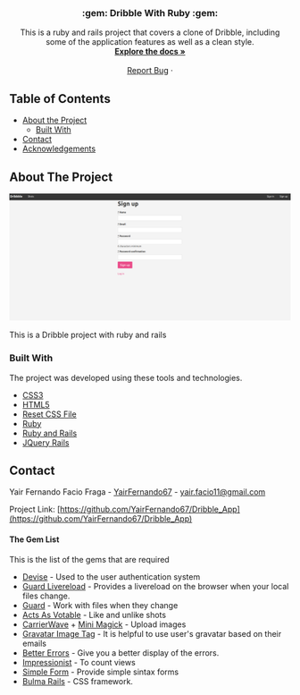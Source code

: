 
<!-- PROJECT LOGO -->
<br />
<p align="center">
  <!-- <a href="https://github.com/othneildrew/Best-README-Template">
    <img src="images/logo.png" alt="Logo" width="80" height="80">
  </a> -->

  <h3 align="center">:gem: Dribble With Ruby :gem:</h3>

  <p align="center">
    This is a ruby and rails project that covers a clone of Dribble, including some of the application
    features as well as a clean style.
    <br />
    <a href="https://github.com/YairFernando67/Dribble_App"><strong>Explore the docs »</strong></a>
    <br />
    <br />
    <a href="https://github.com/YairFernando67/Dribble_App/issues">Report Bug</a>
    ·
  </p>
</p>



<!-- TABLE OF CONTENTS -->
## Table of Contents

* [About the Project](#about-the-project)
  * [Built With](#built-with)
* [Contact](#contact)
* [Acknowledgements](#acknowledgements)



<!-- ABOUT THE PROJECT -->
## About The Project

![Screenshot Image](app/assets/images/logo.png)

This is a Dribble project with ruby and rails 

### Built With
The project was developed using these tools and technologies.
* [CSS3](https://developer.mozilla.org/en-US/docs/Web/CSS)
* [HTML5](https://www.w3schools.com/html/)
* [Reset CSS File](https://necolas.github.io/normalize.css/)
* [Ruby](https://www.ruby-lang.org/es/)
* [Ruby and Rails](https://rubyonrails.org/)
* [JQuery Rails](https://github.com/rails/jquery-rails)



<!-- CONTACT -->
## Contact

Yair Fernando Facio Fraga - [YairFernando67](https://github.com/YairFernando67) - yair.facio11@gmail.com  

Project Link: [https://github.com/YairFernando67/Dribble_App](https://github.com/YairFernando67/Dribble_App)



<!-- ACKNOWLEDGEMENTS -->
#### The Gem List

This is the list of the gems that are required

- [Devise](https://github.com/plataformatec/devise) - Used to the user authentication system
- [Guard Livereload](https://github.com/guard/guard-livereload) - Provides a livereload on the browser when your local files change.
- [Guard](https://github.com/guard/guard) - Work with files when they change
- [Acts As Votable](https://github.com/ryanto/acts_as_votable) - Like and unlike shots
- [CarrierWave](https://github.com/carrierwaveuploader/carrierwave) + [Mini Magick](https://github.com/minimagick/minimagick) - Upload images
- [Gravatar Image Tag](https://github.com/mdeering/gravatar_image_tag) - It is helpful to use user's gravatar based on their emails
- [Better Errors](https://github.com/charliesome/better_errors) - Give you a better display of the errors. 
- [Impressionist](https://github.com/charlotte-ruby/impressionist) - To count views
- [Simple Form](https://github.com/plataformatec/simple_form) - Provide simple sintax forms
- [Bulma Rails](https://github.com/joshuajansen/bulma-rails) - CSS framework.


